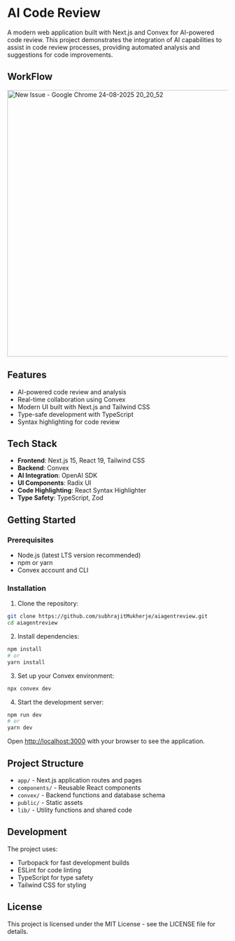 # AI Code Review

A modern web application built with Next.js and Convex for AI-powered code review. This project demonstrates the integration of AI capabilities to assist in code review processes, providing automated analysis and suggestions for code improvements.

## WorkFlow

<img width="1167" height="608" alt="New Issue - Google Chrome 24-08-2025 20_20_52" src="https://github.com/user-attachments/assets/64bca560-477f-4e31-a6cb-299cf6db9992" />

## Features

- AI-powered code review and analysis
- Real-time collaboration using Convex
- Modern UI built with Next.js and Tailwind CSS
- Type-safe development with TypeScript
- Syntax highlighting for code review

## Tech Stack

- **Frontend**: Next.js 15, React 19, Tailwind CSS
- **Backend**: Convex
- **AI Integration**: OpenAI SDK
- **UI Components**: Radix UI
- **Code Highlighting**: React Syntax Highlighter
- **Type Safety**: TypeScript, Zod

## Getting Started

### Prerequisites

- Node.js (latest LTS version recommended)
- npm or yarn
- Convex account and CLI

### Installation

1. Clone the repository:

```bash
git clone https://github.com/subhrajitMukherje/aiagentreview.git
cd aiagentreview
```

2. Install dependencies:

```bash
npm install
# or
yarn install
```

3. Set up your Convex environment:

```bash
npx convex dev
```

4. Start the development server:

```bash
npm run dev
# or
yarn dev
```

Open [http://localhost:3000](http://localhost:3000) with your browser to see the application.

## Project Structure

- `app/` - Next.js application routes and pages
- `components/` - Reusable React components
- `convex/` - Backend functions and database schema
- `public/` - Static assets
- `lib/` - Utility functions and shared code

## Development

The project uses:

- Turbopack for fast development builds
- ESLint for code linting
- TypeScript for type safety
- Tailwind CSS for styling


## License

This project is licensed under the MIT License - see the LICENSE file for details.
